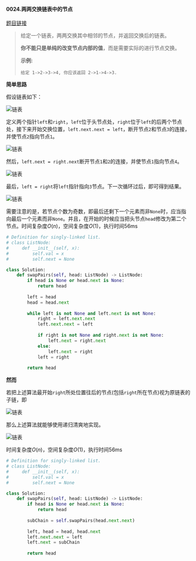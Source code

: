 #### 0024.两两交换链表中的节点


[题目链接](https://leetcode-cn.com/problems/swap-nodes-in-pairs)


> 给定一个链表，两两交换其中相邻的节点，并返回交换后的链表。
>
> **你不能只是单纯的改变节点内部的值**，而是需要实际的进行节点交换。
>
>  
>
> **示例:**
>
> `
> 给定 1->2->3->4, 你应该返回 2->1->4->3.
> `

**简单思路**

假设链表如下：

![链表](https://i.loli.net/2019/03/16/5c8c8bffcd154.png)

定义两个指针`left`和`right`，`left`位于头节点处，`right`位于`left`的后两个节点处，接下来开始交换位置，`left.next.next = left`，断开节点`2`和节点`3`的连接，并使节点`2`指向节点`1`。

![链表](https://i.loli.net/2019/03/16/5c8c8cdcbdc9d.png)

然后，`left.next = right.next`断开节点`1`和`2`的连接，并使节点`1`指向节点`4`。

![链表](https://i.loli.net/2019/03/16/5c8c9328c09ef.png)

最后，`left = right`将`left`指针指向`3`节点。下一次循环过后，即可得到结果。

![链表](https://i.loli.net/2019/03/16/5c8c93e98ad15.png)

需要注意的是，若节点个数为奇数，即最后还剩下一个元素而非`None`时，应当指向最后一个元素而非`None`。并且，在开始的时候应当把头节点`head`修改为第二个节点。时间复杂度$O(n)$，空间复杂度$O(1)$，执行时间56ms

```python
# Definition for singly-linked list.
# class ListNode:
#     def __init__(self, x):
#         self.val = x
#         self.next = None

class Solution:
    def swapPairs(self, head: ListNode) -> ListNode:
        if head is None or head.next is None:
            return head
        
        left = head
        head = head.next
        
        while left is not None and left.next is not None:
            right = left.next.next
            left.next.next = left
            
            if right is not None and right.next is not None:
                left.next = right.next
            else:
                left.next = right    
            left = right
            
        return head
```

**然而**

若把上述算法最开始`right`所处位置往后的节点(包括`right`所在节点)视为原链表的子链，即

![链表](https://i.loli.net/2019/03/16/5c8c979a7ceac.png)

那么上述算法就能够使用递归清爽地实现。

![链表](https://i.loli.net/2019/03/16/5c8c980351a63.png)

时间复杂度$O(n)$，空间复杂度$O(1)$，执行时间56ms

```python
# Definition for singly-linked list.
# class ListNode:
#     def __init__(self, x):
#         self.val = x
#         self.next = None

class Solution:
    def swapPairs(self, head: ListNode) -> ListNode:
        if head is None or head.next is None:
            return head
        
        subChain = self.swapPairs(head.next.next)
        
        left, head = head, head.next
        left.next.next = left
        left.next = subChain
            
        return head
```

